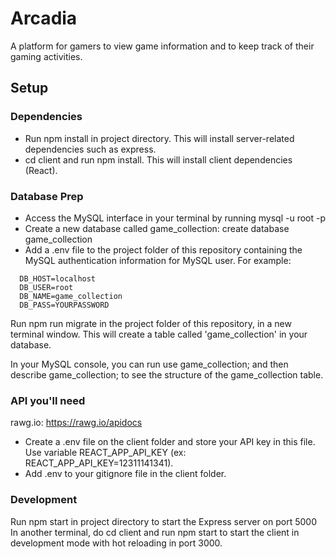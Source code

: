 # Arcadia

A platform for gamers to view game information and to keep track of their gaming activities.

## Setup

### Dependencies

* Run npm install in project directory. This will install server-related dependencies such as express.
* cd client and run npm install. This will install client dependencies (React).

### Database Prep

* Access the MySQL interface in your terminal by running mysql -u root -p
* Create a new database called game_collection: create database game_collection
* Add a .env file to the project folder of this repository containing the MySQL authentication information for MySQL user. For example:

```
  DB_HOST=localhost
  DB_USER=root
  DB_NAME=game_collection
  DB_PASS=YOURPASSWORD
```

Run npm run migrate in the project folder of this repository, in a new terminal window. This will create a table called 'game_collection' in your database.

In your MySQL console, you can run use game_collection; and then describe game_collection; to see the structure of the game_collection table.

### API you'll need

rawg.io: https://rawg.io/apidocs

* Create a .env file on the client folder and store your API key in this file. Use variable REACT_APP_API_KEY (ex: REACT_APP_API_KEY=12311141341).
* Add .env to your gitignore file in the client folder.

### Development
Run npm start in project directory to start the Express server on port 5000
In another terminal, do cd client and run npm start to start the client in development mode with hot reloading in port 3000.